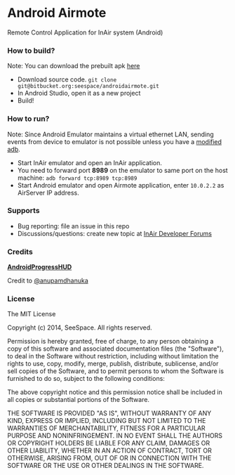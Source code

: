 # Android Airmote #

Remote Control Application for InAir system (Android)

### How to build? ###

Note: You can download the prebuilt apk [here](http://developer.inair.tv/upload_file/attachment/airmote.apk)

* Download source code. `git clone git@bitbucket.org:seespace/androidairmote.git`
* In Android Studio, open it as a new project
* Build!

### How to run? ###

Note: Since Android Emulator maintains a virtual ethernet LAN, sending events from device to emulator is not possible unless you have a [modified adb](http://rxwen.blogspot.com/2009/11/adb-for-remote-connections.html).

* Start InAir emulator and open an InAir application.
* You need to forward port **8989** on the emulator to same port on the host machine: `adb forward tcp:8989 tcp:8989`
* Start Android emulator and open Airmote application, enter `10.0.2.2` as AirServer IP address.

### Supports ###
* Bug reporting: file an issue in this repo
* Discussions/questions: create new topic at [InAir Developer Forums](http://developer.inair.tv/category/13/remote-control-applications-forum)

### Credits ###

**[AndroidProgressHUD](https://github.com/anupamdhanuka/AndroidProgressHUD)**

Credit to [@anupamdhanuka](https://github.com/anupamdhanuka)

### License ###

The MIT License

Copyright (c) 2014, SeeSpace. All rights reserved.

Permission is hereby granted, free of charge, to any person obtaining a copy
of this software and associated documentation files (the "Software"), to deal
in the Software without restriction, including without limitation the rights
to use, copy, modify, merge, publish, distribute, sublicense, and/or sell
copies of the Software, and to permit persons to whom the Software is
furnished to do so, subject to the following conditions:

The above copyright notice and this permission notice shall be included in
all copies or substantial portions of the Software.

THE SOFTWARE IS PROVIDED "AS IS", WITHOUT WARRANTY OF ANY KIND, EXPRESS OR
IMPLIED, INCLUDING BUT NOT LIMITED TO THE WARRANTIES OF MERCHANTABILITY,
FITNESS FOR A PARTICULAR PURPOSE AND NONINFRINGEMENT. IN NO EVENT SHALL THE
AUTHORS OR COPYRIGHT HOLDERS BE LIABLE FOR ANY CLAIM, DAMAGES OR OTHER
LIABILITY, WHETHER IN AN ACTION OF CONTRACT, TORT OR OTHERWISE, ARISING FROM,
OUT OF OR IN CONNECTION WITH THE SOFTWARE OR THE USE OR OTHER DEALINGS IN
THE SOFTWARE.